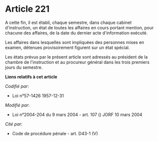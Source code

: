 # Article 221

A cette fin, il est établi, chaque semestre, dans chaque cabinet d'instruction, un état de toutes les affaires en cours
portant mention, pour chacune des affaires, de la date du dernier acte d'information exécuté.

Les affaires dans lesquelles sont impliquées des personnes mises en examen, détenues provisoirement figurent sur un état
spécial.

Les états prévus par le présent article sont adressés au président de la chambre de l'instruction et au procureur général
dans les trois premiers jours du semestre.

**Liens relatifs à cet article**

_Codifié par_:

  - Loi n°57-1426 1957-12-31

_Modifié par_:

  - Loi n°2004-204 du 9 mars 2004 - art. 107 () JORF 10 mars 2004

_Cité par_:

  - Code de procédure pénale - art. D43-1 (V)
